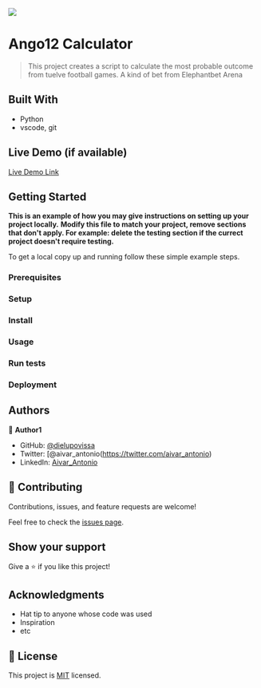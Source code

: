 ![](https://img.shields.io/badge/Microverse-blueviolet)

# Ango12 Calculator

> This project creates a script to calculate the most probable outcome from tuelve football games. A kind of bet from Elephantbet Arena


## Built With

- Python
- vscode, git

## Live Demo (if available)

[Live Demo Link](https://livedemo.com)


## Getting Started

**This is an example of how you may give instructions on setting up your project locally.**
**Modify this file to match your project, remove sections that don't apply. For example: delete the testing section if the currect project doesn't require testing.**


To get a local copy up and running follow these simple example steps.

### Prerequisites

### Setup

### Install

### Usage

### Run tests

### Deployment



## Authors

👤 **Author1**

- GitHub: [@dielupovissa](https://github.com/dielupovissa)
- Twitter: [@aivar_antonio(https://twitter.com/aivar_antonio)
- LinkedIn: [Aivar_Antonio](https://www.linkedin.com/in/dielupovissa/)

## 🤝 Contributing

Contributions, issues, and feature requests are welcome!

Feel free to check the [issues page](../../issues/).

## Show your support

Give a ⭐️ if you like this project!

## Acknowledgments

- Hat tip to anyone whose code was used
- Inspiration
- etc

## 📝 License

This project is [MIT](./MIT.md) licensed.
